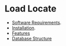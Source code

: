 # Load Locate

+ [Software Requirements](Software-Requirements.md).
+ [Installation](Installation.md).
+ [Features](Features.md)
+ [Database Structure](Database-Structure.md)
